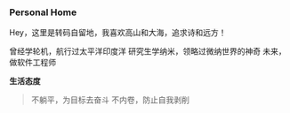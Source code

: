 


### Personal Home

Hey，这里是转码自留地，我喜欢高山和大海，追求诗和远方！

曾经学轮机，航行过太平洋印度洋
研究生学纳米，领略过微纳世界的神奇
未来，做软件工程师


**生活态度**
>不躺平，为目标去奋斗
>不内卷，防止自我剥削




